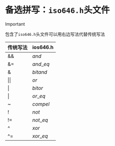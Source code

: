 # 备选拼写：`iso646.h`头文件

> [!important]
>
> 包含了`iso646.h`头文件可以用右边写法代替传统写法

| 传统写法 | ios646.h  |
| -------- | --------- |
| &&       | $and$     |
| &=       | $and\_eq$ |
| &        | $bitand$  |
| \|\|     | $or$      |
| \|       | $bitor$   |
| \|       | $or\_eq$  |
| ~        | $compel$  |
| !        | $not$     |
| !=       | $not\_eq$ |
| ^        | $xor$     |
| ^=       | $xor\_eq$ |